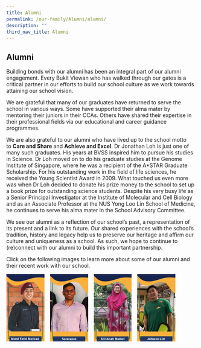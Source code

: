 ```yaml
---
title: Alumni
permalink: /our-family/Alumni/alumni/
description: ""
third_nav_title: Alumni
---
```

## Alumni

Building bonds with our alumni has been an integral part of our alumni engagement. Every Bukit Viewan who has walked through our gates is a critical partner in our efforts to build our school culture as we work towards attaining our school vision.  
  
We are grateful that many of our graduates have returned to serve the school in various ways. Some have supported their alma mater by mentoring their juniors in their CCAs. Others have shared their expertise in their professional fields via our educational and career guidance programmes.  
  
We are also grateful to our alumni who have lived up to the school motto to **Care and Share** and **Achieve and Excel**. Dr Jonathan Loh is just one of many such graduates. His years at BVSS inspired him to pursue his studies in Science. Dr Loh moved on to do his graduate studies at the Genome Institute of Singapore, where he was a recipient of the A\*STAR Graduate Scholarship. For his outstanding work in the field of life sciences, he received the Young Scientist Award in 2009. What touched us even more was when Dr Loh decided to donate his prize money to the school to set up a book prize for outstanding science students. Despite his very busy life as a Senior Principal Investigator at the Institute of Molecular and Cell Biology and as an Associate Professor at the NUS Yong Loo Lin School of Medicine, he continues to serve his alma mater in the School Advisory Committee.  
  
We see our alumni as a reflection of our school’s past, a representation of its present and a link to its future. Our shared experiences with the school’s tradition, history and legacy help us to preserve our heritage and affirm our culture and uniqueness as a school. As such, we hope to continue to (re)connect with our alumni to build this important partnership.  
  
Click on the following images to learn more about some of our alumni and their recent work with our school.

<p><a href="/our-family/Alumni/farid/">
<img style="width:20%;margin-right:15px;" align=left src="/images/Farid-166x300.png">
</a></p>

<p><a href="/our-family/Alumni/Saravanan/">
<img style="width:20%;margin-right:15px;" align=left src="/images/Saravanan-166x300.png">
</a></p>

<p><a href="/our-family/Alumni/siti/">
<img style="width:20%;margin-right:15px;" align=left src="/images/Aisah1-166x300.png">
</a></p>

<p><a href="/our-family/Alumni/johnson/">
<img style="width:20%;margin-right:15px;" align=left src="/images/Johnson-166x300.png">
</a></p>